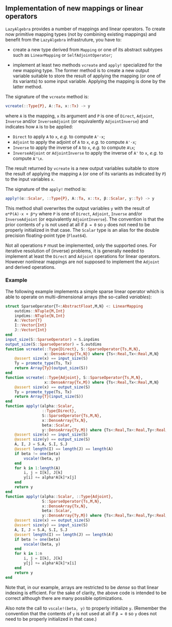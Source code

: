 ## Implementation of new mappings or linear operators

`LazyAlgebra` provides a number of mappings and linear operators.  To create
now primitive mapping types (not by combining existing mappings) and benefit
from the `LazyAlgebra` infrastruture, you have to:

* create a new type derived from `Mapping` or one of its abstract subtypes such
  as `LinearMapping` or `SelfAdjointOperator`;

* implement at least two methods `vcreate` and `apply!` specialized for the new
  mapping type.  The former method is to create a new output variable suitable
  to store the result of applying the mapping (or one of its variants) to some
  input variable.  Applying the mapping is done by the latter method.

The signature of the `vcreate` method is:

```julia
vcreate(::Type{P}, A::Ta, x::Tx) -> y
```

where `A` is the mapping, `x` its argument and `P` is one of `Direct`,
`Adjoint`, `Inverse` and/or `InverseAdjoint` (or equivalently `AdjointInverse`)
and indicates how `A` is to be applied:

* `Direct` to apply `A` to `x`, *e.g.* to compute `A'⋅x`;
* `Adjoint` to apply the adjoint of `A` to `x`, *e.g.* to compute `A'⋅x`;
* `Inverse` to apply the inverse of `A` to `x`, *e.g.* to compute `A\x`;
* `InverseAdjoint` or `AdjointInverse` to apply the inverse of `A'` to `x`,
  *e.g.* to compute `A'\x`.

The result returned by `vcreate` is a new output variables suitable to store
the result of applying the mapping `A` (or one of its variants as indicated by
`P`) to the input variables `x`.

The signature of the `apply!` method is:

```julia
apply!(α::Scalar, ::Type{P}, A::Ta, x::tx, β::Scalar, y::Ty) -> y
```

This method shall overwrites the output variables `y` with the result of
`α*P(A)⋅x + β*y` where `P` is one of `Direct`, `Adjoint`, `Inverse` and/or
`InverseAdjoint` (or equivalently `AdjointInverse`).  The convention is that
the prior contents of `y` is not used at all if `β = 0` so `y` does not need to
be properly initialized in that case.  The `Scalar` type is an alias for the
double precision floating-point type (`Float64`).

Not all operations `P` must be implemented, only the supported ones.  For
iterative resolution of (inverse) problems, it is generally needed to implement
at least the `Direct` and `Adjoint` operations for linear operators.  However
nonlinear mappings are not supposed to implement the `Adjoint` and derived
operations.


### Example

The following example implements a simple sparse linear operator which is able
to operate on multi-dimensional arrays (the so-called *variables*):

```julia
struct SparseOperator{T<:AbstractFloat,M,N} <: LinearMapping
    outdims::NTuple{M,Int}
    inpdims::NTuple{N,Int}
    A::Vector{T}
    I::Vector{Int}
    J::Vector{Int}
end
input_size(S::SparseOperator) = S.inpdims
output_size(S::SparseOperator) = S.outdims
function vcreate(::Type{Direct}, S::SparseOperator{Ts,M,N},
                 x::DenseArray{Tx,N}) where {Ts<:Real,Tx<:Real,M,N}
    @assert size(x) == input_size(S)
    Ty = promote_type(Ts, Tx)
    return Array{Ty}(output_size(S))
end
function vcreate(::Type{Adjoint}, S::SparseOperator{Ts,M,N},
                 x::DenseArray{Tx,M}) where {Ts<:Real,Tx<:Real,M,N}
    @assert size(x) == output_size(S)
    Ty = promote_type(Ts, Tx)
    return Array{T}(input_size(S))
end
function apply!(alpha::Scalar,
                ::Type{Direct},
                S::SparseOperator{Ts,M,N},
                x::DenseArray{Tx,N},
                beta::Scalar,
                y::DenseArray{Ty,M}) where {Ts<:Real,Tx<:Real,Ty<:Real,M,N}
    @assert size(x) == input_size(S)
    @assert size(y) == output_size(S)
    A, I, J = S.A, S.I, S.J
    @assert length(I) == length(J) == length(A)
    if beta != one(beta)
        vscale!(beta, y)
    end
    for k in 1:length(A)
        i, j = I[k], J[k]
        y[i] += alpha*A[k]*x[j]
    end
    return y
end
function apply!(alpha::Scalar, ::Type{Adjoint},
                S::SparseOperator{Ts,M,N},
                x::DenseArray{Tx,N},
                beta::Scalar,
                y::DenseArray{Ty,M}) where {Ts<:Real,Tx<:Real,Ty<:Real,M,N}
    @assert size(x) == output_size(S)
    @assert size(y) == input_size(S)
    A, I, J = S.A, S.I, S.J
    @assert length(I) == length(J) == length(A)
    if beta != one(beta)
        vscale!(beta, y)
    end
    for k in 1:n
        i, j = I[k], J[k]
        y[j] += alpha*A[k]*x[i]
    end
    return y
end
```

Note that, in our example, arrays are restricted to be *dense* so that linear
indexing is efficient.  For the sake of clarity, the above code is intended to
be correct although there are many possible optimizations.

Also note the call to `vscale!(beta, y)` to properly initialize `y`.  (Remember
the convention that the contents of `y` is not used at all if `β = 0` so `y`
does not need to be properly initialized in that case.)
